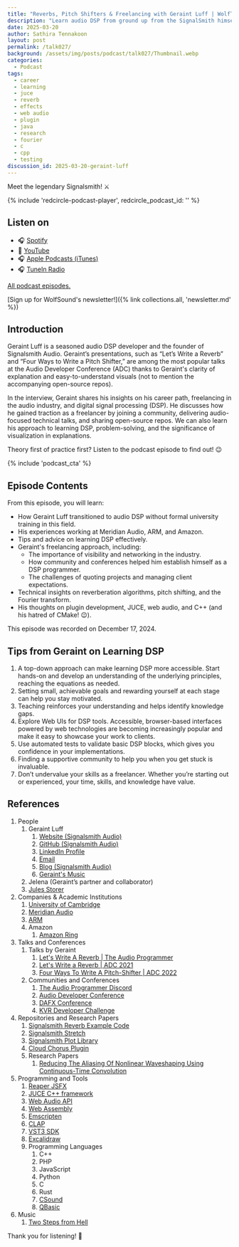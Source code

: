 ```yaml
---
title: "Reverbs, Pitch Shifters & Freelancing with Geraint Luff | WolfTalk #027"
description: "Learn audio DSP from ground up from the SignalSmith himself"
date: 2025-03-20
author: Sathira Tennakoon
layout: post
permalink: /talk027/
background: /assets/img/posts/podcast/talk027/Thumbnail.webp
categories:
  - Podcast
tags:
  - career
  - learning
  - juce
  - reverb
  - effects
  - web audio
  - plugin
  - java
  - research
  - fourier
  - c
  - cpp
  - testing
discussion_id: 2025-03-20-geraint-luff
---
```

Meet the legendary Signalsmith! ⚔️

{% include 'redcircle-podcast-player', redcircle_podcast_id: '' %}

## Listen on

* 🎧 [Spotify]()
* 🎥 [YouTube]()
* 🎧 [Apple Podcasts (iTunes)]()
* 🎧 [TuneIn Radio]()

[All podcast episodes.](/podcast)

[Sign up for WolfSound's newsletter!]({% link collections.all, 'newsletter.md' %})

## Introduction

Geraint Luff is a seasoned audio
DSP developer and the founder of Signalsmith Audio. Geraint’s presentations, such as “Let’s Write a Reverb” and “Four
Ways to Write a Pitch Shifter,” are among the most popular talks at the Audio Developer Conference (ADC) thanks to Geraint's clarity of explanation and easy-to-understand visuals (not to mention the accompanying open-source repos).

In the interview, Geraint shares his insights on his career path, freelancing in the audio industry, and digital signal processing (DSP).
He discusses how he gained traction as a freelancer by joining a community, delivering audio-focused technical talks, and sharing open-source repos. We can also learn his approach to learning DSP, problem-solving, and the significance of
visualization in explanations.

Theory first of practice first? Listen to the podcast episode to find out! 😉

{% include 'podcast_cta' %}

## Episode Contents

From this episode, you will learn:

* How Geraint Luff transitioned to audio DSP without formal university training in this  field.
* His experiences working at Meridian Audio, ARM, and Amazon.
* Tips and advice on learning DSP effectively.
* Geraint's freelancing approach, including:
    * The importance of visibility and networking in the industry.
    * How community and conferences helped him establish himself as a DSP programmer.
    * The challenges of quoting projects and managing client expectations.
* Technical insights on reverberation algorithms, pitch shifting, and the Fourier transform.
* His thoughts on plugin development, JUCE, web audio, and C++ (and his hatred of CMake! 😉).

This episode was recorded on December 17, 2024.

## Tips from Geraint on Learning DSP

1. A top-down approach can make learning DSP more accessible. Start hands-on and develop an understanding of the
   underlying principles, reaching the equations as needed.
2. Setting small, achievable goals and rewarding yourself at each stage can help you stay motivated.
3. Teaching reinforces your understanding and helps identify knowledge gaps.
4. Explore Web UIs for DSP tools. Accessible, browser-based interfaces powered by web technologies are becoming
   increasingly popular and make it easy to showcase your work to clients.
5. Use automated tests to validate basic DSP blocks, which gives you confidence in your implementations.
6. Finding a supportive community to help you when you get stuck is invaluable.
7. Don’t undervalue your skills as a freelancer. Whether you’re starting out or experienced, your time, skills, and
   knowledge have value.

## References

1. People
    1. Geraint Luff
        1. [Website (Signalsmith Audio)](https://signalsmith-audio.co.uk)
        2. [GitHub (Signalsmith Audio)](https://github.com/Signalsmith-Audio)
        3. [LinkedIn Profile](https://www.linkedin.com/in/geraintluff/)
        4. [Email](mailto:luffgd@gmail.com)
        5. [Blog (Signalsmith Audio)](https://signalsmith-audio.co.uk/writing/)
        6. [Geraint's Music](https://geraintluff.co.uk)
    2. Jelena (Geraint’s partner and collaborator)
    3. [Jules Storer](https://www.linkedin.com/in/julian-storer)
2. Companies & Academic Institutions
    1. [University of Cambridge](https://www.cam.ac.uk)
    2. [Meridian Audio](https://www.meridian-audio.com)
    3. [ARM](https://www.arm.com)
    4. Amazon
        1. [Amazon Ring](https://www.amazon.com/stores/Ring/page/77B53039-540E-4816-BABB-49AA21285FCF)
3. Talks and Conferences
    1. Talks by Geraint
        1. [Let's Write A Reverb | The Audio Programmer](https://youtu.be/QWnD30xHjW4)
        2. [Let's Write a Reverb | ADC 2021](https://youtu.be/6ZK2Goiyotk)
        3. [Four Ways To Write A Pitch-Shifter | ADC 2022](https://youtu.be/fJUmmcGKZMI)
    2. Communities and Conferences
        1. [The Audio Programmer Discord](https://www.theaudioprogrammer.com/discord)
        2. [Audio Developer Conference](https://audio.dev)
        3. [DAFX Conference](https://www.dafx.de)
        4. [KVR Developer Challenge](https://www.kvraudio.com/kvr-developer-challenge/2021/#dc21-21280)
4. Repositories and Research Papers
    1. [Signalsmith Reverb Example Code](https://github.com/Signalsmith-Audio/reverb-example-code)
    2. [Signalsmith Stretch](https://github.com/Signalsmith-Audio/signalsmith-stretch)
    3. [Signalsmith Plot Library](https://signalsmith-audio.co.uk/code/plot/html/)
    4. [Cloud Chorus Plugin](https://signalsmith-audio.co.uk/products/cloud-chorus/)
    5. Research Papers
        1. [Reducing The Aliasing Of Nonlinear Waveshaping Using Continuous-Time Convolution](https://dafx16.vutbr.cz/dafxpapers/20-DAFx-16_paper_41-PN.pdf)
5. Programming and Tools
    1. [Reaper JSFX](https://www.reaper.fm/sdk/js/js.php)
    2. [JUCE C++ framework](https://juce.com)
    3. [Web Audio API](https://developer.mozilla.org/en-US/docs/Web/API/Web_Audio_API)
    4. [Web Assembly](https://webassembly.org)
    5. [Emscripten](https://emscripten.org)
    6. [CLAP](https://cleveraudio.org)
    7. [VST3 SDK](https://github.com/steinbergmedia/vst3sdk)
    8. [Excalidraw](https://excalidraw.com)
    9. Programming Languages
        1. C++
        2. PHP
        3. JavaScript
        4. Python
        5. C
        6. Rust
        7. [CSound](https://csound.com)
        8. [QBasic](https://www.qbasic.net)
6. Music
    1. [Two Steps from Hell](https://www.twostepsfromhell.com)

Thank you for listening! 🙏

